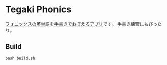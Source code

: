 # Tegaki Phonics

[フォニックスの英単語を手書きでおぼえるアプリ](https://marmooo.github.io/tegaki-phonics/)です。
手書き練習にもぴったり。

## Build

```
bash build.sh
```

